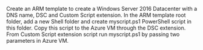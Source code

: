 Create an ARM template to create a Windows Server 2016 Datacenter with a DNS name, DSC and Custom Script extension. In the ARM template root folder, add a new Shell folder and create myscript.ps1 PowerShell script in this folder. Copy this script to the Azure VM through the DSC extension. From Custom Script extension script run myscript.ps1 by passing two parameters in Azure VM.